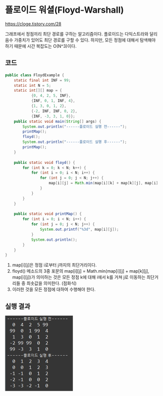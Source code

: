 # 플로이드 워셜(Floyd-Warshall)

https://cloge.tistory.com/28

그래프에서 정점끼리 최단 경로를 구하는 알고리즘이다. 플로이드는 다익스트라와 달리 음수 가중치가 있어도 최단 경로를 구할 수 있다. 하지만, 모든 정점에 대해서 탐색해야 하기 때문에 시간 복잡도는 O(N^3)이다.

## 코드

```java
public class FloydExample {
	static final int INF = 99;
	static int N = 5;
	static int[][] map = {
			{0, 4, 2, 5, INF},
			{INF, 0, 1, INF, 4},
			{1, 3, 0, 1, 2},
			{-2, INF, INF, 0, 2},
			{INF, -3, 3, 1, 0}};
	public static void main(String[] args) {
		System.out.println("------플로이드 실행 전------");
		printMap();
		floyd();
		System.out.println("------플로이드 실행 후------");
		printMap();
	}
	
	public static void floyd() {
		for (int k = 0; k < N; k++) {
			for (int i = 0; i < N; i++) {
				for (int j = 0; j < N; j++) {
					map[i][j] = Math.min(map[i][k] + map[k][j], map[i][j]);
				}
			}
		}
	}
	
	public static void printMap() {
		for (int i = 0; i < N; i++) {
			for (int j = 0; j < N; j++) {
				System.out.printf("%3d", map[i][j]);
			}
			System.out.println();
		}
	}
}
```

1. map\[i]\[j]은 정점 i로부터 j까지의 최단거리이다.
2. floyd() 메소드의 3중 포문의 map\[i]\[j] = Math.min(map\[i]\[j] + map\[k]\[j], map\[i]\[j])가 의미하는 것은 모든 정점 k에 대해 i에서 k를 거쳐 j로 이동하는 최단거리들 중 최솟값을 의미한다. (점화식)
3. 이러한 것을 모든 정점에 대하여 수행해야 한다.

## 실행 결과

![](../../images/floyd.jpg)

